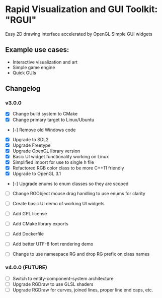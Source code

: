 Rapid Visualization and GUI Toolkit: "RGUI"
==============================================


Easy 2D drawing interface accelerated by OpenGL
Simple GUI widgets


## Example use cases:
- Interactive visualization and art
- Simple game engine
- Quick GUIs





## Changelog

### v3.0.0
- [X] Change build system to CMake
- [X] Change primary target to Linux/Ubuntu
- [-] Remove old Windows code
- [X] Upgrade to SDL2
- [X] Upgrade Freetype
- [X] Upgrade OpenGL library version
- [X] Basic UI widget functionality working on Linux
- [X] Simplified import for use to single h file
- [X] Refactored RGB color class to be more C++11 friendly
- [X] Upgrade to OpenGL 3.1
- [-] Upgrade enums to enum classes so they are scoped

- [ ] Change RGObject mouse drag handling to use enums for clarity

- [ ] Create basic UI demo of working UI widgets




- [ ] Add GPL license
- [ ] Add CMake library exports
- [ ] Add Dockerfile
- [ ] Add better UTF-8 font rendering demo
- [ ] Change to use namespace RG and drop RG prefix on class names



### v4.0.0 (FUTURE)

- [ ] Switch to entity-component-system architecture
- [ ] Upgrade RGDraw to use GLSL shaders
- [ ] Upgrade RGDraw for curves, joined lines, proper line end caps, etc.